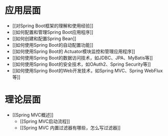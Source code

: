 # 应用层面
- [[对Spring Boot框架的理解和使用经验]]
- [[如何配置和管理Spring Boot应用程序]]
- [[如何创建和配置Spring Bean]]
- [[如何使用Spring Boot的自动配置功能]]
- [[如何使用Spring Boot的 Actuator模块监控和管理应用程序]]
- [[如何使用Spring Boot的数据访问技术，如JDBC、JPA、MyBatis等]]
- [[如何使用Spring Boot的安全技术，如OAuth2、Spring Security等]]
- [[如何使用Spring Boot的Web开发技术，如Spring MVC、Spring WebFlux等]]
# 理论层面
- [[Spring MVC概述]]
	- [[Spring MVC启动流程]]
	- [[Spring MVC 内置过滤器有哪些，怎么写过滤器]]